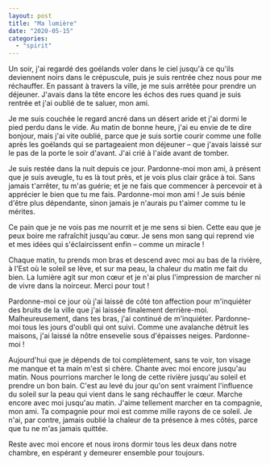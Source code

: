 ```yaml
---
layout: post
title: "Ma lumière"
date: "2020-05-15"
categories: 
  - "spirit"
---
```


Un soir, j'ai regardé des goélands voler dans le ciel jusqu'à ce qu'ils deviennent noirs dans le crépuscule, puis je suis rentrée chez nous pour me réchauffer. En passant à travers la ville, je me suis arrêtée pour prendre un déjeuner. J'avais dans la tête encore les échos des rues quand je suis rentrée et j'ai oublié de te saluer, mon ami.

Je me suis couchée le regard ancré dans un désert aride et j'ai dormi le pied perdu dans le vide. Au matin de bonne heure, j'ai eu envie de te dire bonjour, mais j'ai vite oublié, parce que je suis sortie courir comme une folle après les goélands qui se partageaient mon déjeuner – que j'avais laissé sur le pas de la porte le soir d'avant. J'ai crié à l'aide avant de tomber.

Je suis restée dans la nuit depuis ce jour. Pardonne-moi mon ami, à présent que je suis aveugle, tu es là tout près, et je vois plus clair grâce à toi. Sans jamais t'arrêter, tu m'as guérie; et je ne fais que commencer à percevoir et à apprécier le bien que tu me fais. Pardonne-moi mon ami ! Je suis bénie d'être plus dépendante, sinon jamais je n'aurais pu t'aimer comme tu le mérites.

Ce pain que je ne vois pas me nourrit et je me sens si bien. Cette eau que je peux boire me rafraîchit jusqu'au cœur. Je sens mon sang qui reprend vie et mes idées qui s'éclaircissent enfin – comme un miracle !

Chaque matin, tu prends mon bras et descend avec moi au bas de la rivière, à l'Est où le soleil se lève, et sur ma peau, la chaleur du matin me fait du bien. La lumière agit sur mon cœur et je n'ai plus l'impression de marcher ni de vivre dans la noirceur. Merci pour tout !

Pardonne-moi ce jour où j'ai laissé de côté ton affection pour m'inquiéter des bruits de la ville que j'ai laissée finalement derrière-moi. Malheureusement, dans tes bras, j'ai continué de m'inquiéter. Pardonne-moi tous les jours d'oubli qui ont suivi. Comme une avalanche détruit les maisons, j'ai laissé la nôtre ensevelie sous d'épaisses neiges. Pardonne-moi !

Aujourd'hui que je dépends de toi complètement, sans te voir, ton visage me manque et ta main m'est si chère. Chante avec moi encore jusqu'au matin. Nous pourrions marcher le long de cette rivière jusqu'au soleil et prendre un bon bain. C'est au levé du jour qu'on sent vraiment l'influence du soleil sur la peau qui vient dans le sang réchauffer le cœur. Marche encore avec moi jusqu'au matin. J'aime tellement marcher en ta compagnie, mon ami. Ta compagnie pour moi est comme mille rayons de ce soleil. Je n'ai, par contre, jamais oublié la chaleur de ta présence à mes côtés, parce que tu ne m'as jamais quittée.

Reste avec moi encore et nous irons dormir tous les deux dans notre chambre, en espérant y demeurer ensemble pour toujours.
